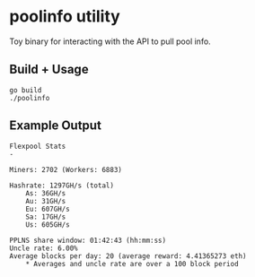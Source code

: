 # poolinfo utility
Toy binary for interacting with the API to pull pool info.

## Build + Usage
```
go build
./poolinfo
```

## Example Output
```
Flexpool Stats
-

Miners: 2702 (Workers: 6883)

Hashrate: 1297GH/s (total)
	As: 36GH/s
	Au: 31GH/s
	Eu: 607GH/s
	Sa: 17GH/s
	Us: 605GH/s

PPLNS share window: 01:42:43 (hh:mm:ss)
Uncle rate: 6.00%
Average blocks per day: 20 (average reward: 4.41365273 eth)
	* Averages and uncle rate are over a 100 block period
```

